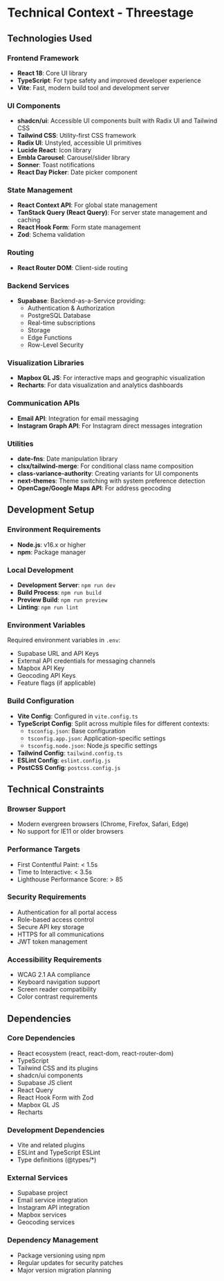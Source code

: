 # Technical Context - Threestage

## Technologies Used

### Frontend Framework
- **React 18**: Core UI library
- **TypeScript**: For type safety and improved developer experience
- **Vite**: Fast, modern build tool and development server

### UI Components
- **shadcn/ui**: Accessible UI components built with Radix UI and Tailwind CSS
- **Tailwind CSS**: Utility-first CSS framework
- **Radix UI**: Unstyled, accessible UI primitives
- **Lucide React**: Icon library
- **Embla Carousel**: Carousel/slider library
- **Sonner**: Toast notifications
- **React Day Picker**: Date picker component

### State Management
- **React Context API**: For global state management
- **TanStack Query (React Query)**: For server state management and caching
- **React Hook Form**: Form state management
- **Zod**: Schema validation

### Routing
- **React Router DOM**: Client-side routing

### Backend Services
- **Supabase**: Backend-as-a-Service providing:
  - Authentication & Authorization
  - PostgreSQL Database
  - Real-time subscriptions
  - Storage
  - Edge Functions
  - Row-Level Security

### Visualization Libraries
- **Mapbox GL JS**: For interactive maps and geographic visualization
- **Recharts**: For data visualization and analytics dashboards

### Communication APIs
- **Email API**: Integration for email messaging
- **Instagram Graph API**: For Instagram direct messages integration

### Utilities
- **date-fns**: Date manipulation library
- **clsx/tailwind-merge**: For conditional class name composition
- **class-variance-authority**: Creating variants for UI components
- **next-themes**: Theme switching with system preference detection
- **OpenCage/Google Maps API**: For address geocoding

## Development Setup

### Environment Requirements
- **Node.js**: v16.x or higher
- **npm**: Package manager

### Local Development
- **Development Server**: `npm run dev`
- **Build Process**: `npm run build`
- **Preview Build**: `npm run preview`
- **Linting**: `npm run lint`

### Environment Variables
Required environment variables in `.env`:
- Supabase URL and API Keys
- External API credentials for messaging channels
- Mapbox API Key
- Geocoding API Keys
- Feature flags (if applicable)

### Build Configuration
- **Vite Config**: Configured in `vite.config.ts`
- **TypeScript Config**: Split across multiple files for different contexts:
  - `tsconfig.json`: Base configuration
  - `tsconfig.app.json`: Application-specific settings
  - `tsconfig.node.json`: Node.js specific settings
- **Tailwind Config**: `tailwind.config.ts`
- **ESLint Config**: `eslint.config.js`
- **PostCSS Config**: `postcss.config.js`

## Technical Constraints

### Browser Support
- Modern evergreen browsers (Chrome, Firefox, Safari, Edge)
- No support for IE11 or older browsers

### Performance Targets
- First Contentful Paint: < 1.5s
- Time to Interactive: < 3.5s
- Lighthouse Performance Score: > 85

### Security Requirements
- Authentication for all portal access
- Role-based access control
- Secure API key storage
- HTTPS for all communications
- JWT token management

### Accessibility Requirements
- WCAG 2.1 AA compliance
- Keyboard navigation support
- Screen reader compatibility
- Color contrast requirements

## Dependencies

### Core Dependencies
- React ecosystem (react, react-dom, react-router-dom)
- TypeScript
- Tailwind CSS and its plugins
- shadcn/ui components
- Supabase JS client
- React Query
- React Hook Form with Zod
- Mapbox GL JS
- Recharts

### Development Dependencies
- Vite and related plugins
- ESLint and TypeScript ESLint
- Type definitions (@types/*)

### External Services
- Supabase project
- Email service integration
- Instagram API integration
- Mapbox services
- Geocoding services

### Dependency Management
- Package versioning using npm
- Regular updates for security patches
- Major version migration planning 